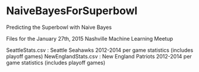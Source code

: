 # NaiveBayesForSuperbowl
Predicting the Superbowl with Naive Bayes

Files for the January 27th, 2015 Nashville Machine Learning Meetup

SeattleStats.csv : Seattle Seahawks 2012-2014 per game statistics (includes playoff games)
NewEnglandStats.csv : New England Patriots 2012-2014 per game statistics (includes playoff games)

